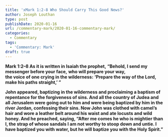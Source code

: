 ```yaml
---
title: 'xMark 1:2-8 Who Should Carry This Good News?'
author: Joseph Louthan
type: post
publishDate: 2020-01-16
url: /commentary-mark/2020-01-16-commentary-mark/
categories:
  - Commentary
tags:
  - 'Commentary: Mark'
draft: true
---
```


**Mark 1:2–8 As it is written in Isaiah the prophet,** 
**“Behold, I send my messenger before your face,** 
		**who will prepare your way,  
		the voice of one crying in the wilderness:** 
**‘Prepare the way of the Lord,** 
	**make his paths straight,’ ”**  

**John appeared, baptizing in the wilderness and proclaiming a baptism of repentance for the forgiveness of sins.  And all the country of Judea and all Jerusalem were going out to him and were being baptized by him in the river Jordan, confessing their sins.  Now John was clothed with camel’s hair and wore a leather belt around his waist and ate locusts and wild honey.  And he preached, saying, “After me comes he who is mightier than I, the strap of whose sandals I am not worthy to stoop down and untie.  I have baptized you with water, but he will baptize you with the Holy Spirit.”** 

